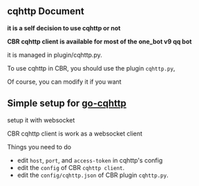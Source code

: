cqhttp Document
---

**it is a self decision to use cqhttp or not**

**CBR cqhttp client is available for most of the one_bot v9 qq bot**

it is managed in plugin/cqhttp.py.

To use cqhttp in CBR, you should use the plugin `cqhttp.py`, 

Of course, you can modify it if you want

## Simple setup for [go-cqhttp](https://github.com/Mrs4s/go-cqhttp)

setup it with websocket

CBR cqhttp client is work as a websocket client

Things you need to do
- edit `host`, `port`, and `access-token` in cqhttp's config
- edit the `config` of CBR `cqhttp client`.
- edit the `config/cqhttp.json` of CBR plugin `cqhttp.py`.